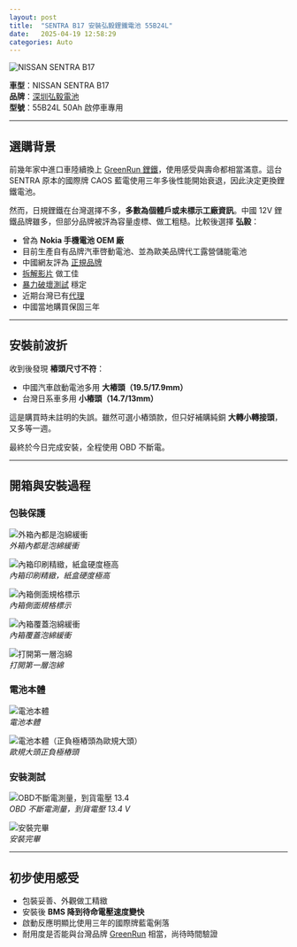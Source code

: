 ```yaml
---
layout: post
title:  "SENTRA B17 安裝弘毅鋰鐵電池 55B24L"
date:   2025-04-19 12:58:29
categories: Auto
---
```



![NISSAN SENTRA B17](/images/mobile01-b2f524c7111289b205cab16d16baa81a.jpg)

**車型**：NISSAN SENTRA B17  
**品牌**：[深圳弘毅電池](https://www.houny.cn/)  
**型號**：55B24L 50Ah 啟停車專用  

---

## 選購背景

前幾年家中進口車陸續換上 [GreenRun 鋰鐵](/2025/greenrun.html)，使用感受與壽命都相當滿意。這台 SENTRA 原本的國際牌 CAOS 藍電使用三年多後性能開始衰退，因此決定更換鋰鐵電池。

然而，日規鋰鐵在台灣選擇不多，**多數為個體戶或未標示工廠資訊**。中國 12V 鋰鐵品牌雖多，但部分品牌被評為容量虛標、做工粗糙。比較後選擇 **弘毅**：

- 曾為 **Nokia 手機電池 OEM 廠**  
- 目前生產自有品牌汽車啓動電池、並為歐美品牌代工露營儲能電池  
- 中國網友評為 [正規品牌](/images/mobile01-bc58cbb2ce2f91781731c24ddbc04514.jpg)  
- [拆解影片](https://www.tiktok.com/@stevenlin578/video/7497624452759358725) 做工佳  
- [暴力破壞測試](https://www.tiktok.com/@stevenlin578) 穩定  
- 近期台灣已有[代理](https://imgur.com/a/mkuKuAg)  
- 中國當地購買保固三年  

---

## 安裝前波折

收到後發現 **樁頭尺寸不符**：  
- 中國汽車啟動電池多用 **大樁頭（19.5/17.9mm）**  
- 台灣日系車多用 **小樁頭（14.7/13mm）**  

這是購買時未註明的失誤。雖然可選小樁頭款，但只好補購純銅 **大轉小轉接頭**，又多等一週。  

最終於今日完成安裝，全程使用 OBD 不斷電。

---

## 開箱與安裝過程

### 包裝保護
![外箱內都是泡綿緩衝](/images/mobile01-af3b5bbd3c808bec8f8a562c9803594e.jpg)  
*外箱內都是泡綿緩衝*

![內箱印刷精緻，紙盒硬度極高](/images/mobile01-84e77766b2e8916a91fd133c04a39f1f.jpg)  
*內箱印刷精緻，紙盒硬度極高*

![內箱側面規格標示](/images/mobile01-6987c21e16c32da9f9969f735ef65607.jpg)  
*內箱側面規格標示*

![內箱覆蓋泡綿緩衝](/images/mobile01-2b0f08e7b3dd92652531f417819f662e.jpg)  
*內箱覆蓋泡綿緩衝*

![打開第一層泡綿](/images/mobile01-5da30445e54a0fb5c99bff6cd03b3a90.jpg)  
*打開第一層泡綿*

### 電池本體
![電池本體](/images/mobile01-a51ec29ebc0e1ab6bb303b0695a56905.jpg)  
*電池本體*

![電池本體（正負極樁頭為歐規大頭）](/images/mobile01-2236fc6ac0431501516a3d7244bc60ba.jpg)  
*歐規大頭正負極樁頭*

### 安裝測試
![OBD不斷電測量，到貨電壓 13.4](/images/mobile01-e3116dbed55d407d83df4c83c0a0fcf3.jpg)  
*OBD 不斷電測量，到貨電壓 13.4 V*

![安裝完畢](/images/mobile01-157243d314c4c3ac0faf539324da662c.jpg)  
*安裝完畢*

---

## 初步使用感受

- 包裝妥善、外觀做工精緻  
- 安裝後 **BMS 降到待命電壓速度變快**  
- 啟動反應明顯比使用三年的國際牌藍電俐落  
- 耐用度是否能與台灣品牌 [GreenRun](/2025/greenrun.html) 相當，尚待時間驗證